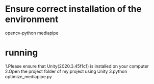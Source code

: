 # Ensure correct installation of the environment
opencv-python
mediapipe
# running
1.Please ensure that Unity(2020.3.45f1c1) is installed on your computer
2.Open the project folder of my project using Unity
3.python optimize_mediapipe.py

